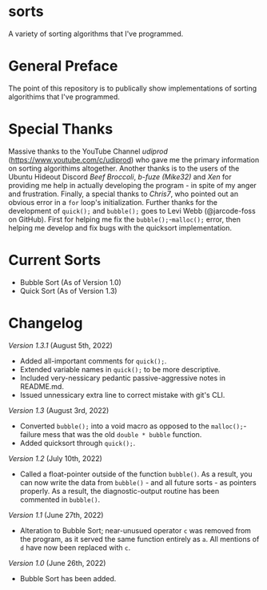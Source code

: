 # sorts
A variety of sorting algorithms that I've programmed.
# General Preface
  The point of this repository is to publically show implementations of sorting algorithims that I've programmed.
# Special Thanks
  Massive thanks to the YouTube Channel *udiprod* (https://www.youtube.com/c/udiprod) who gave me the primary information on sorting algorithims altogether. Another thanks is to the users of the Ubuntu Hideout Discord *Beef Broccoli*, *b-fuze (Mike32)* and *Xen* for providing me help in actually developing the program - in spite of my anger and frustration. Finally, a special thanks to *Chris7*, who pointed out an obvious error in a ``for`` loop's initialization.
  Further thanks for the development of ``quick();`` and ``bubble();`` goes to Levi Webb (@jarcode-foss on GitHub). First for helping me fix the ``bubble();``-``malloc();`` error, then helping me develop and fix bugs with the quicksort implementation.
# Current Sorts
  - Bubble Sort (As of Version 1.0)
  - Quick Sort (As of Version 1.3)
# Changelog

  *Version 1.3.1* (August 5th, 2022)
  - Added all-important comments for ``quick();``.
  - Extended variable names in ``quick();`` to be more descriptive.
  - Included very-nessicary pedantic passive-aggressive notes in README.md.
  - Issued unnessicary extra line to correct mistake with git's CLI.

  *Version 1.3* (August 3rd, 2022)
  - Converted ``bubble();`` into a void macro as opposed to the ``malloc();``-failure mess that was the old ``double * bubble`` function.
  - Added quicksort through ``quick();``.
  
  *Version 1.2* (July 10th, 2022)
  - Called a float-pointer outside of the function ``bubble()``. As a result, you can now write the data from ``bubble()`` - and all future sorts - as pointers properly. As a result, the diagnostic-output routine has been commented in ``bubble()``.
  
  *Version 1.1* (June 27th, 2022)
  - Alteration to Bubble Sort; near-unusued operator ``c`` was removed from the program, as it served the same function entirely as ``a``. All mentions of ``d`` have now been replaced with ``c``.
 
  *Version 1.0* (June 26th, 2022)
  - Bubble Sort has been added.
